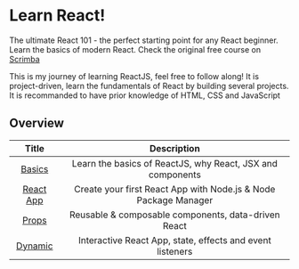 # Learn React!

The ultimate React 101 - the perfect starting point for any React beginner. Learn the basics of modern React. Check the original free course on [Scrimba](https://scrimba.com/learn/learnreact)

This is my journey of learning ReactJS, feel free to follow along! It is project-driven, learn the fundamentals of React by building several projects. It is recommanded to have prior knowledge of HTML, CSS and JavaScript

## Overview

|            Title            |                           Description                           |
| :-------------------------: | :-------------------------------------------------------------: |
|     [Basics](./Basics/)     |   Learn the basics of ReactJS, why React, JSX and components    |
| [React App](./React%20App/) | Create your first React App with Node.js & Node Package Manager |
|      [Props](./Props/)      |       Reusable & composable components, data-driven React       |
|    [Dynamic](./Dynamic/)    |    Interactive React App, state, effects and event listeners    |
